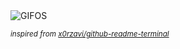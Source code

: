 <div align="justify">
<picture>
    <source media="(prefers-color-scheme: dark)" srcset="https://i.ibb.co/r7WVgdy/output-gif.gif">
    <source media="(prefers-color-scheme: light)" srcset="https://i.ibb.co/r7WVgdy/output-gif.gif">
    <img alt="GIFOS" src="https://i.ibb.co/r7WVgdy/output-gif.gif">
</picture>

<sub><i>inspired from [x0rzavi/github-readme-terminal](https://github.com/x0rzavi/github-readme-terminal)</i></sub>

</div>

<!-- Image deletion URL: https://ibb.co/SsLz2fv/ab164f7c5e5d1a1d3eebea827cd44345 -->